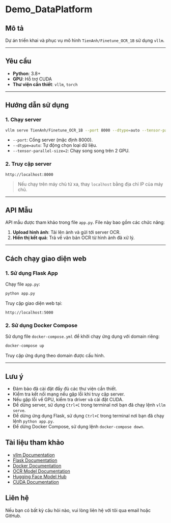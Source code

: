 # Demo\_DataPlatform

## Mô tả

Dự án triển khai và phục vụ mô hình `TienAnh/Finetune_OCR_1B` sử dụng `vllm`.

---

## Yêu cầu

* **Python**: 3.8+
* **GPU**: Hỗ trợ CUDA
* **Thư viện cần thiết**: `vllm`, `torch`

---

## Hướng dẫn sử dụng

### 1. Chạy server

```bash
vllm serve TienAnh/Finetune_OCR_1B --port 8000 --dtype=auto --tensor-parallel-size 2
```

* `--port`: Cổng server (mặc định 8000).
* `--dtype=auto`: Tự động chọn loại dữ liệu.
* `--tensor-parallel-size=2`: Chạy song song trên 2 GPU.

### 2. Truy cập server

```plaintext
http://localhost:8000
```

> Nếu chạy trên máy chủ từ xa, thay `localhost` bằng địa chỉ IP của máy chủ.

---

## API Mẫu

API mẫu được tham khảo trong file `app.py`. File này bao gồm các chức năng:

1. **Upload hình ảnh**: Tải lên ảnh và gửi tới server OCR.
2. **Hiển thị kết quả**: Trả về văn bản OCR từ hình ảnh đã xử lý.

---

## Cách chạy giao diện web

### 1. Sử dụng Flask App

Chạy file `app.py`:

```bash
python app.py
```

Truy cập giao diện web tại:

```plaintext
http://localhost:5000
```

### 2. Sử dụng Docker Compose

Sử dụng file `docker-compose.yml` để khởi chạy ứng dụng với domain riêng:

```bash
docker-compose up
```

Truy cập ứng dụng theo domain được cấu hình.

---
## Lưu ý
* Đảm bảo đã cài đặt đầy đủ các thư viện cần thiết.
* Kiểm tra kết nối mạng nếu gặp lỗi khi truy cập server.
* Nếu gặp lỗi về GPU, kiểm tra driver và cài đặt CUDA.
* Để dừng server, sử dụng `Ctrl+C` trong terminal nơi bạn đã chạy lệnh `vllm serve`.
* Để dừng ứng dụng Flask, sử dụng `Ctrl+C` trong terminal nơi bạn đã chạy lệnh `python app.py`.
* Để dừng Docker Compose, sử dụng lệnh `docker-compose down`.
## Tài liệu tham khảo
* [vllm Documentation](https://vllm.readthedocs.io/en/latest/)
* [Flask Documentation](https://flask.palletsprojects.com/)
* [Docker Documentation](https://docs.docker.com/)
* [OCR Model Documentation](https://huggingface.co/TienAnh/Finetune_OCR_1B)
* [Hugging Face Model Hub](https://huggingface.co/models)
* [CUDA Documentation](https://docs.nvidia.com/cuda/)

## Liên hệ
Nếu bạn có bất kỳ câu hỏi nào, vui lòng liên hệ với tôi qua email hoặc GitHub.